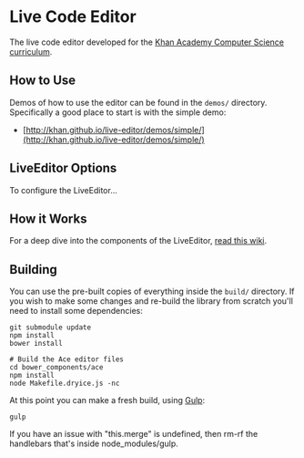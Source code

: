 # Live Code Editor

The live code editor developed for the [Khan Academy Computer Science curriculum](https://www.khanacademy.org/cs/).

## How to Use

Demos of how to use the editor can be found in the `demos/` directory. Specifically a good place to start is with the simple demo:

* [http://khan.github.io/live-editor/demos/simple/](http://khan.github.io/live-editor/demos/simple/)


## LiveEditor Options

To configure the LiveEditor...

## How it Works

For a deep dive into the components of the LiveEditor, [read this wiki](https://github.com/Khan/live-editor/wiki/How-the-live-editor-works).


## Building

You can use the pre-built copies of everything inside the `build/` directory. If you wish to make some changes and re-build the library from scratch you'll need to install some dependencies:

    git submodule update
    npm install
    bower install
    
    # Build the Ace editor files
    cd bower_components/ace
    npm install
    node Makefile.dryice.js -nc

At this point you can make a fresh build, using [Gulp](http://gulpjs.com/):

    gulp

If you have an issue with "this.merge" is undefined, then rm-rf the handlebars that's inside node_modules/gulp.
